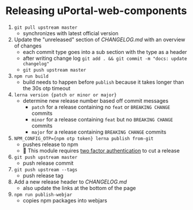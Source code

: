 # Releasing uPortal-web-components

1. `git pull upstream master`
   - synchronizes with latest official version
2. Update the "unreleased" section of _CHANGELOG.md_ with an overview of changes
   - each commit type goes into a sub section with the type as a header
   - after writing change log `git add . && git commit -m "docs: update changelog"`
   - `git push upstream master`
3. `npm run build`
   - build needs to happen before `publish` because it takes longer than the 30s otp timeout
4. `lerna version {patch or minor or major}`
   - determine new release number based off commit messages
     - `patch` for a release containing no `feat` or `BREAKING CHANGE` commits
     - `minor` for a release containing `feat` but no `BREAKING CHANGE` commits
     - `major` for a release containing `BREAKING CHANGE` commits
5. `NPM_CONFIG_OTP={npm otp token} lerna publish from-git`
   - pushes release to npm
   - :notebook: This module requires [two factor authentication][] to cut a release
6. `git push upstream master`
   - push release commit
7. `git push upstream --tags`
   - push release tag
8. Add a new release header to _CHANGELOG.md_
   - also update the links at the bottom of the page
9. `npm run publish-webjar`
   - copies npm packages into webjars

[two factor authentication]: https://docs.npmjs.com/getting-started/using-two-factor-authentication
